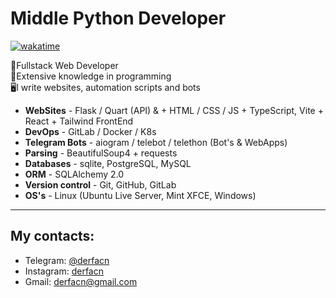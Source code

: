 # Middle Python Developer
[![wakatime](https://wakatime.com/badge/user/018d3884-9584-4d08-a35c-da965c2cc7e2.svg)](https://wakatime.com/@018d3884-9584-4d08-a35c-da965c2cc7e2)

🐍Fullstack Web Developer  
🧠Extensive knowledge in programming  
🖥️I write websites, automation scripts and bots  

* **WebSites** - Flask / Quart (API) & + HTML / CSS / JS + TypeScript, Vite + React + Tailwind FrontEnd
* **DevOps** - GitLab / Docker / K8s
* **Telegram Bots** - aiogram / telebot / telethon (Bot's & WebApps)
* **Parsing** - BeautifulSoup4 + requests
* **Databases** - sqlite, PostgreSQL, MySQL
* **ORM** - SQLAlchemy 2.0
* **Version control** - Git, GitHub, GitLab
* **OS's** - Linux (Ubuntu Live Server, Mint XFCE, Windows)

---

## My contacts:
* Telegram: <a href="https://t.me/derfacn" target="_blank">@derfacn</a>
* Instagram: [derfacn](https://instagram.com/derfacn)
* Gmail: derfacn@gmail.com
